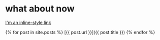 # what about now

[I'm an inline-style link](about.html)

{% for post in site.posts %}
[{{ post.url }}]({{ post.title }})
{% endfor %}